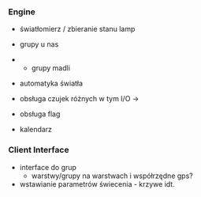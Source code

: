 ### Engine
* światłomierz / zbieranie stanu lamp
* grupy u nas
* - grupy madli
* automatyka światła

* obsługa czujek różnych w tym I/O ->
* obsługa flag
* kalendarz

### Client Interface
* interface do grup
   - warstwy/grupy na warstwach i współrzędne gps?
* wstawianie parametrów świecenia - krzywe idt.
